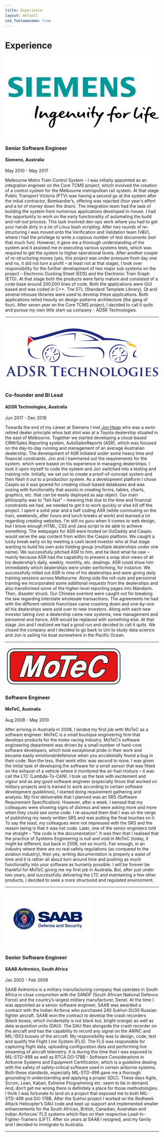 ```yaml
---
title: Experience
layout: default
use_fontawesome: true
---
```


<!-- Experience -->
<h1 class="section-title">Experience</h1>

<div class="row content-row">
<div class="col-12 col-sm-4">
    <img src="images/siemens-plm-logo.png">
</div>
<div class="col-12 col-sm-8">
    <h3>Senior Software Engineer</h3>
	<h4>Siemens, Australia</h4>
    <p class="italic">May 2010 - May 2017</p>
    <p>
	Melbourne Metro Train Control System - 
	I was initially appointed as an integration engineer on the Core TCMS project, 
	which involved the creation of a control system for the Melbourne metropolitan rail system. 
	At that stage Public Transport Victoria (PTV) was having a second go at the system after the initial contractor, 
	Bombardier’s, offering was rejected (four year’s effort and a lot of money down the drain). 
	The integration team had the task of building the system from numerous applications developed in-house. 
	I had the opportunity to work on the early functionality of automating the build and roll-out process. 
	This task involved dev-ops work where you had to get your hands dirty in a lot of Linux bash scripting. 
	After two rounds of re-structuring I was moved onto the Verification and Validation team (V&V), 
	where I had the privilege to write a copious number of test documents (not that much fun). 
	However, it gave me a thorough understanding of the system and it assisted me in executing various systems tests, 
	which was required to get the system to higher operational levels. 
	After another couple of re-structuring moves (yes, this project was under pressure from day one and no, 
	it did not turn a profit – at least not at that stage), 
	I took over responsibility for the further development of two major sub systems on the project – 
	Electronic Docking Sheet (EDS) and the Electronic Train Graph (ETG). At that stage both the 
	products were fairly mature and consisted of a code base around 200,000 lines of code. 
	Both the applications were GUI based and was coded in C++. The STL 
	(Standard Template Library), Qt and several inhouse libraries were used to develop these applications. 
	Both applications relied heavily on design patterns architecture (the gang of four). 
	After seven year on the Core TCMS project, I decided to call it quits and pursue my own 
	little start-up company - ADSR Technologies. 
	</p>
</div>
</div>
<hr>

<div class="row content-row">
<div class="col-12 col-sm-4">
    <img src="images/ADSR fb4.png">
</div>
<div class="col-12 col-sm-8">
    <h3>Co-founder and BI Lead</h3>
    <h4>ADSR Technologies, Australia</h4>	
    <p class="italic">Jun 2017 - Dec 2018</p>
    <p>
		Towards the end of my career at Siemens I met <a href="https://www.linkedin.com/in/jon-heap-a61500a6/?originalSubdomain=au">Jon Heap</a> 
		who was a semi-retired dealer principle whos last 
		stint was at a Toyota dealership situated in the east of Melbourne. Together we started developing a cloud-based
		CRM/Sales Reporting system, AutoSalesReports (ASR), which was focused on the day-to-day running and management of
		an average Australian dealership. The development of ASR initiated under some heavy time and financial constraints.
		Jon and I hammered out the requirements for the system, which were based on his experience in managing dealerships. 
		I took it upon myself to code the system and Jon switched into a testing and training role. Initially, we set out to 
		create a proof-of-concept system and then flesh it out to a production system. As a development platform I chose Caspio 
		as it was geared for creating cloud-based databases and was oozing with functionality that assists in creating forms, 
		tables, charts, graphics, etc. that can be easily deployed as asp object. Our main philosophy was to ”fail-fast” –
		meaning that due to the time and financial constraints we had, we needed to get it to work quickly or else kill off the project. 
		I spent a solid year and a half coding ASR (while commuting on the train, weekends, after hours and lunch breaks at work)
		and learned a lot regarding creating websites. I’m still no guru when it comes to web design, but I know enough HTML,
		CSS and Java script to be able to achieve something. The webpages for ASR were hosted on GoDaddy and Caspio would serve
		the asp content from within the Caspio platform. 
		We caught a lucky break early on by meeting a cash laced investor who at that stage wanting to build
		his own auto holding group (multiple dealerships under one name). We successfully pitched ASR to him, 
		and he liked what he saw – mainly because ASR had the capability to present a snap shot views of all his
		dealership’s daily, weekly, monthly, etc. dealings. ASR could show him immediately which dealerships were under
		performing, for instance. We successfully rolled out ASR in nine of his dealerships and were giving daily training 
		sessions across Melbourne. Along side the roll-outs and personnel training we incorporated some additional requests 
		from the dealerships and also transformed some of the higher-level reporting pages into Mandarin. 
		Then, disaster struck. Our Chinese overlord were caught out for breaking the law regarding interstate
		wholesale transactions. The agreements he had with the different vehicle franchises came crashing down
		and one-by-one all his dealerships were sold over to new investors. Along with each new investor taking 
		over a dealership came new systems, new management and personnel and hence, ASR would be replaced with something else. 
		At that stage Jon and I realized we had a good run and decided to call it quits. We closed the company 
		and I decided to go back to Uni to study data science and Jon is sailing his boat somewhere in the Pacific Ocean.
	</p>
</div>
</div>
<hr>

<div class="row content-row">
<div class="col-12 col-sm-4">
    <img src="images/Motec.png">
</div>
<div class="col-12 col-sm-8">
    <h3>Software Engineer</h3>
    <h4>MoTeC, Australia</h4>	
    <p class="italic">Aug 2008 - May 2010</p>
    <p>
		After arriving in Australia in 2008, I landed my first job with MoTeC as a software engineer. 
		MoTeC is a small boutique engineering firm that develops products for the motor racing industry. 
		MoTeC’s software engineering department was driven by a small number of hard-core software developers, 
		which took exceptional pride in their work and became easily emotional/defensive when you accidentally 
		found a bug in their code. Non the less, their work ethic was second to none. 
		I was given the initial task of developing the software for a small sensor that was fitted on the 
		exhaust of a vehicle where it monitored the air-fuel mixture – it was call the LTC (Lambda-To-CAN). 
		I took up the task with excitement and vigour and as any good software engineer 
		(especially those that worked on military projects and is trained to work according to certain 
		software development guidelines), I started doing requirement gathering and analysis. 
		My first deliverable that I planned was an SRS (Software Requirement Specification). 
		However, after a week, I sensed that my colleagues were showing signs of distress and 
		were asking more and more when they could see some code. I re-assured them that I was on the 
		verge of publishing my newly written SRS and was putting the final touches on it. 
		To say the least, my colleagues were not impressed with the SRS and the reason being 
		is that it was not code. Later, one of the senior engineers told me straight – 
		“the code is the documentation”. It was then that I realised that the practice of 
		Systems Engineering is null and void in MoTeC (today, it might be different, but back in 
		2008, not so much). Fair enough, in an industry where there are no real safety regulations 
		(as compared to the aviation industry), then yes, writing documentation is properly a waist 
		of time and it is rather all about turn around time and pushing as much functionality into 
		your software as humanly possible. I will be forever be thankful for MoTeC giving me my first 
		job in Australia. But, after just under two years, and successfully delivering the LTC and 
		maintaining a few other products, I decided to seek a more structured and regulated environment. 
	</p>
</div>
</div>
<hr>


<div class="row content-row">
<div class="col-12 col-sm-4">
    <img src="images/SAAB.png">
</div>
<div class="col-12 col-sm-8">
    <h3>Senior Software Engineer</h3>
    <h4>SAAB Avitronics, South Africa</h4>	
    <p class="italic">Jan 2002 - Feb 2008</p>
    <p>
		SAAB Avitronics is a military manufacturing company that operates in South Africa in close conjunction with the SANDF 
		(South African National Defence Force) and the country’s largest military manufacturer, Denel. At the time I was appointed
		as a senior software engineer, SAAB was awarded a contract with the Indian Airforce who purchased 240 Sukhoi-SU30 Russian
		fighter aircraft. SAAB won the contract to develop the crash recorders (black boxes, which incidentally is not black but,
		bright orange) as well as data acquisition units (DAU). The DAU flies alongside the crash recorder on the aircraft and has
		the capability to record any signal on the ARINC and MIL-1553 busses of the aircraft. My responsibility was to design, code,
		test and qualify the Flight Line System (FLS). The FLS was responsible for capturing flight data, uploading configuration data
		and performing live streaming of aircraft telemetry. It is during this time that I was exposed to MIL-STD-498 as well as 
		RTCA DO-178B - Software Considerations in Airborne Systems and Equipment Certification, which is a guideline dealing with 
		the safety of safety-critical software used in certain airborne systems. Both these standards, especially MIL-STD-498 gave
		me a thorough grounding in understanding and applying a proper SDLC. These days Agile, Scrum, Lean, Kaban, Extreme Programming etc.
		seem to be in demand. And, don’t get me wrong there is definitely a place for those methodologies. I think I was fortunate to 
		land on a project that exposed me to both MIL-STD-498 and DO-178B. After the Sukhoi project I worked on the Redhawk Attack Helicopter’s
		DAU code and kept up support and implemented smaller enhancements for the South African, British, Canadian, Australian and Indian 
		Airforces’ FLS systems which flies on their respective Lead-In-Fighter-Trainers (LIFT). After six years at SAAB I resigned,
		and my family and I decided to immigrate to Australia.
	</p>
</div>
</div>
<hr>



